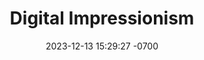 ---
layout: post
title:  "Digital Impressionism"
date:   2023-12-13 15:29:27 -0700
categories: articles
---